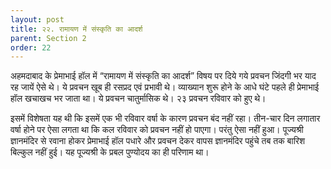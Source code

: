 ```yaml
---
layout: post
title: २२. रामायण में संस्कृति का आदर्श
parent: Section 2
order: 22
---
```


अहमदाबाद के प्रेमाभाई हॉल में “रामायण में संस्कृति का आदर्श” विषय पर दिये गये प्रवचन जिंदगी भर याद रह जायें ऐसे थे। ये प्रवचन खूब ही रसप्रद एवं प्रभावी थे। व्याख्यान शुरू होने के आधे घंटे पहले ही प्रेमाभाई हॉल खचाखच भर जाता था। ये प्रवचन चातुर्मासिक थे। २३ प्रवचन रविवार को हुए थे।

इसमें विशेषता यह थी कि इसमें एक भी रविवार वर्षा के कारण प्रवचन बंद नहीं रहा। तीन-चार दिन लगातार वर्षा होने पर ऐसा लगता था कि कल रविवार को प्रवचन नहीं हो पाएगा। परंतु ऐसा नहीं हुआ। पूज्यश्री ज्ञानमंदिर से रवाना होकर प्रेमाभाई हॉल पधारे और प्रवचन देकर वापस ज्ञानमंदिर पहुंचे तब तक बारिश बिल्कुल नहीं हुई। यह पूज्यश्री के प्रबल पुण्योदय का ही परिणाम था।
